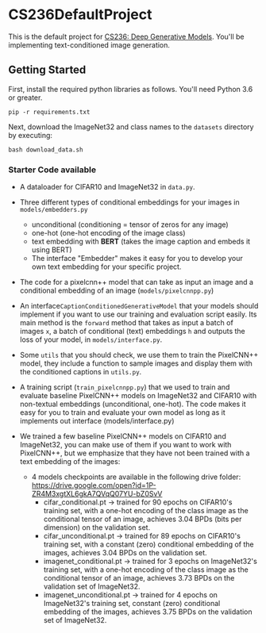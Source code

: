 # CS236DefaultProject

This is the default project for [CS236: Deep Generative Models](https://deepgenerativemodels.github.io/). You'll be implementing text-conditioned image generation.

## Getting Started

First, install the required python libraries as follows. You'll need Python 3.6 or greater.

```
pip -r requirements.txt
```

Next, download the ImageNet32 and class names to the `datasets` directory by executing:

```
bash download_data.sh
```

### Starter Code available

-  A dataloader for CIFAR10 and ImageNet32 in `data.py`.
- Three different types of conditional embeddings for your images in `models/embedders.py`
  - unconditional (conditioning = tensor of zeros for any image)
  - one-hot (one-hot encoding of the image class)
  - text embedding with **BERT** (takes the image caption and embeds it using BERT)
  - The interface "Embedder" makes it easy for you to develop your own text embedding for your specific project.

- The code for a pixelcnn++ model that can take as input an image and a conditional embedding of an image (`models/pixelcnnpp.py`)
- An interface`CaptionConditionedGenerativeModel` that your models should implement if you want to use our training and evaluation script easily. Its main method is the `forward` method that takes as input a batch of images `x`, a batch of conditional (text) embeddings `h` and outputs the loss of your model, in `models/interface.py`.
- Some `utils` that you should check, we use them to train the PixelCNN++ model, they include a function to sample images and display them with the conditioned captions in `utils.py`.
- A training script (`train_pixelcnnpp.py`) that we used to train and evaluate baseline PixelCNN++ models on ImageNet32 and CIFAR10 with non-textual embeddings (unconditional, one-hot). The code makes it easy for you to train and evaluate your own model as long as it implements out interface (models/interface.py)
- We trained a few baseline PixelCNN++ models on CIFAR10 and ImageNet32, you can make use of them if you want to work with PixelCNN++, but we emphasize that they have not been trained with a text embedding of the images:
  - 4 models checkpoints are available in the following drive folder: https://drive.google.com/open?id=1P-ZR4M3xgtXL6gkA7QVqQ07YU-bZ0SvV
    - cifar_conditional.pt -> trained for 90 epochs on CIFAR10's training set, with a one-hot encoding of the class image as the conditional tensor of an image, achieves 3.04 BPDs (bits per dimension) on the validation set.
    - cifar_unconditional.pt -> trained for 89 epochs on CIFAR10's training set, with a constant (zero) conditional embedding of the images, achieves 3.04 BPDs on the validation set.
    - imagenet_conditional.pt ->  trained for 3 epochs on ImageNet32's training set, with a one-hot encoding of the class image as the conditional tensor of an image, achieves 3.73 BPDs on the validation set of ImageNet32.
    - imagenet_unconditional.pt ->  trained for 4 epochs on ImageNet32's training set, constant (zero) conditional embedding of the images, achieves 3.75 BPDs on the validation set of ImageNet32.



